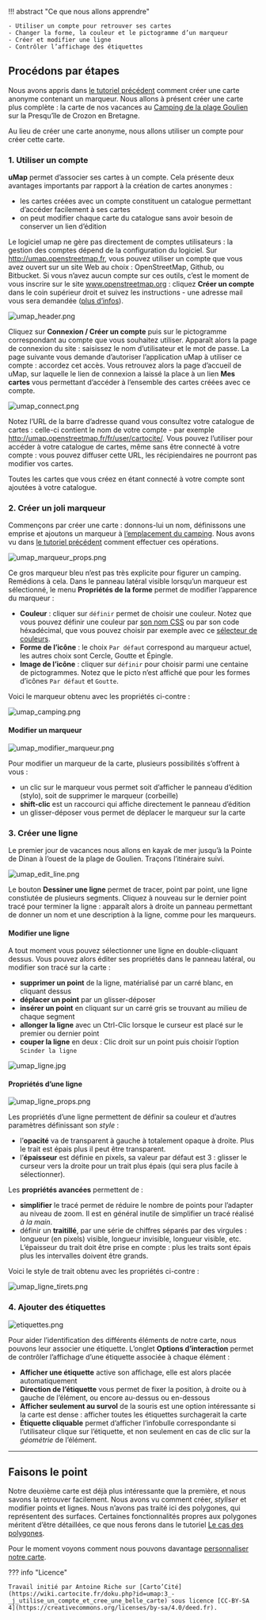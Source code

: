 !!! abstract "Ce que nous allons apprendre"

    - Utiliser un compte pour retrouver ses cartes
    - Changer la forme, la couleur et le pictogramme d’un marqueur
    - Créer et modifier une ligne
    - Contrôler l’affichage des étiquettes

## Procédons par étapes

Nous avons appris dans
[le tutoriel précédent](2-first-map.md) comment créer une
carte anonyme contenant un marqueur. Nous allons à présent créer une
carte plus complète : la carte de nos vacances au [Camping de la plage
Goulien](http://www.openstreetmap.org/way/119055693) sur la Presqu’île
de Crozon en Bretagne.

Au lieu de créer une carte anonyme, nous allons utiliser un compte pour
créer cette carte.

### 1. Utiliser un compte

**uMap** permet d’associer ses cartes à un compte. Cela présente deux
avantages importants par rapport à la création de cartes anonymes :

-   les cartes créées avec un compte constituent un catalogue permettant
    d’accéder facilement à ses cartes
-   on peut modifier chaque carte du catalogue sans avoir besoin de
    conserver un lien d’édition

Le logiciel umap ne gère pas directement de comptes utilisateurs : la
gestion des comptes dépend de la configuration du logiciel. Sur
<http://umap.openstreetmap.fr>, vous pouvez utiliser un compte que vous
avez ouvert sur un site Web au choix : OpenStreetMap, Github,
ou Bitbucket. Si vous n’avez aucun compte sur ces outils, c’est le
moment de vous inscrire sur le site www.openstreetmap.org : cliquez
**Créer un compte** dans le coin supérieur droit et suivez les
instructions - une adresse mail vous sera demandée ([plus
d’infos](http://openstreetmap.fr/inscription-openstreetmap)).

![umap_header.png](../static/tutoriels/3-jutilise-un-compte-et-cree-une-belle-carte/umap_header.png)

Cliquez sur **Connexion /
Créer un compte** puis sur le pictogramme correspondant au compte que
vous souhaitez utiliser. Apparaît alors la page de connexion du site :
saisissez le nom d’utilisateur et le mot de passe. La page suivante vous
demande d’autoriser l’application uMap à utiliser ce compte : accordez
cet accès. Vous retrouvez alors la page d’accueil de uMap, sur laquelle
le lien de connexion a laissé la place à un lien **Mes cartes** vous
permettant d’accéder à l’ensemble des cartes créées avec ce compte.

![umap_connect.png](../static/tutoriels/3-jutilise-un-compte-et-cree-une-belle-carte/umap_connect.png)

Notez l’URL de la barre d’adresse quand vous consultez votre catalogue
de cartes : celle-ci contient le nom de votre compte - par exemple
<http://umap.openstreetmap.fr/fr/user/cartocite/>. Vous pouvez
l’utiliser pour accéder à votre catalogue de cartes, même sans être
connecté à votre compte : vous pouvez diffuser cette URL, les
récipiendaires ne pourront pas modifier vos cartes.

Toutes les cartes que vous créez en étant connecté à votre compte sont
ajoutées à votre catalogue.

### 2. Créer un joli marqueur

Commençons par créer une carte : donnons-lui un nom, définissons une
emprise et ajoutons un marqueur à [l’emplacement du
camping](http://www.openstreetmap.org/?mlat=48.2387&mlon=-4.5434#map=16/48.2387/-4.5434).
Nous avons vu dans [le tutoriel précédent](2-first-map.md) comment effectuer ces opérations.

![umap_marqueur_props.png](../static/tutoriels/3-jutilise-un-compte-et-cree-une-belle-carte/umap_marqueur_props.png)

Ce gros marqueur bleu n’est pas très explicite pour figurer un camping.
Remédions à cela. Dans le panneau latéral visible lorsqu’un marqueur est
sélectionné, le menu **Propriétés de la forme** permet de modifier
l’apparence du marqueur :

-   **Couleur** : cliquer sur `définir` permet de choisir une couleur.
    Notez que vous pouvez définir une couleur par [son nom
    CSS](http://www.w3schools.com/cssref/css_colors.asp) ou par son code
    héxadécimal, que vous pouvez choisir par exemple avec ce [sélecteur
    de couleurs](http://htmlcolorcodes.com/fr/selecteur-de-couleur/).
-   **Forme de l’icône** : le choix `Par défaut` correspond au marqueur
    actuel, les autres choix sont Cercle, Goutte et Épingle.
-   **Image de l’icône** : cliquer sur `définir` pour choisir parmi une
    centaine de pictogrammes. Notez que le picto n’est affiché que pour
    les formes d’icônes `Par défaut` et `Goutte`.

Voici le marqueur obtenu avec les propriétés ci-contre :

![umap_camping.png](../static/tutoriels/3-jutilise-un-compte-et-cree-une-belle-carte/umap_camping.png)

#### Modifier un marqueur

![umap_modifier_marqueur.png](../static/tutoriels/3-jutilise-un-compte-et-cree-une-belle-carte/umap_modifier_marqueur.png)

Pour modifier un marqueur de la carte, plusieurs possibilités s’offrent à vous :

-   un clic sur le marqueur vous permet soit d’afficher le panneau
    d’édition (stylo), soit de supprimer le marqueur (corbeille)
-   **shift-clic** est un raccourci qui affiche directement le panneau
    d’édition
-   un glisser-déposer vous permet de déplacer le marqueur sur la carte

### 3. Créer une ligne

Le premier jour de vacances nous allons en kayak de mer jusqu’à la
Pointe de Dinan à l’ouest de la plage de Goulien. Traçons l’itinéraire
suivi.

![umap_edit_line.png](../static/tutoriels/3-jutilise-un-compte-et-cree-une-belle-carte/umap_edit_line.png)

Le bouton **Dessiner une ligne** permet de tracer, point par point,
une ligne constiutée de
plusieurs segments. Cliquez à nouveau sur le dernier point tracé pour
terminer la ligne : apparaît alors à droite un panneau permettant de
donner un nom et une description à la ligne, comme pour les marqueurs.

#### Modifier une ligne

A tout moment vous pouvez sélectionner une ligne en double-cliquant
dessus. Vous pouvez alors éditer ses propriétés dans le panneau latéral,
ou modifier son tracé sur la carte :

-   **supprimer un point** de la ligne, matérialisé par un carré blanc,
    en cliquant dessus
-   **déplacer un point** par un glisser-déposer
-   **insérer un point** en cliquant sur un carré gris se trouvant au
    milieu de chaque segment
-   **allonger la ligne** avec un Ctrl-Clic lorsque le curseur est placé
    sur le premier ou dernier point
-   **couper la ligne** en deux : Clic droit sur un point puis choisir
    l’option `Scinder la ligne`

![umap_ligne.jpg](../static/tutoriels/3-jutilise-un-compte-et-cree-une-belle-carte/umap_ligne.jpg)

#### Propriétés d’une ligne

![umap_ligne_props.png](../static/tutoriels/3-jutilise-un-compte-et-cree-une-belle-carte/umap_ligne_props.png)

Les propriétés d’une
ligne permettent de définir sa couleur et d’autres paramètres
définissant son *style* :

-   l’**opacité** va de transparent à gauche à totalement opaque à
    droite. Plus le trait est épais plus il peut être transparent.
-   l’**épaisseur** est définie en pixels, sa valeur par défaut est 3 :
    glisser le curseur vers la droite pour un trait plus épais (qui sera
    plus facile à sélectionner).

Les **propriétés avancées** permettent de :

-   **simplifier** le tracé permet de réduire le nombre de points pour
    l’adapter au niveau de zoom. Il est en général inutile de simplifier
    un tracé réalisé *à la main*.
-   définir un **traitillé**, par une série de chiffres séparés par des
    virgules : longueur (en pixels) visible, longueur invisible,
    longueur visible, etc. L’épaisseur du trait doit être prise en
    compte : plus les traits sont épais plus les intervalles doivent
    être grands.

Voici le style de trait obtenu avec les propriétés ci-contre :

![umap_ligne_tirets.png](../static/tutoriels/3-jutilise-un-compte-et-cree-une-belle-carte/umap_ligne_tirets.png)

### 4. Ajouter des étiquettes

![etiquettes.png](../static/tutoriels/3-jutilise-un-compte-et-cree-une-belle-carte/etiquettes.png)

Pour aider l’identification des
différents éléments de notre carte, nous pouvons leur associer une
étiquette. L’onglet **Options d’interaction** permet de contrôler
l’affichage d’une étiquette associée à chaque élément :

-   **Afficher une étiquette** active son affichage, elle est alors
    placée automatiquement
-   **Direction de l’étiquette** vous permet de fixer la position, à
    droite ou à gauche de l’élément, ou encore au-dessus ou en-dessous
-   **Afficher seulement au survol** de la souris est une option
    intéressante si la carte est dense : afficher toutes les étiquettes
    surchagerait la carte
-   **Étiquette cliquable** permet d’afficher l’infobulle correspondante
    si l’utilisateur clique sur l’étiquette, et non seulement en cas de
    clic sur la *géométrie* de l’élément.

------------------------------------------------------------------------

## Faisons le point

Notre deuxième carte est déjà plus intéressante que la première, et nous
savons la retrouver facilement. Nous avons vu comment créer, *styliser*
et modifier points et lignes. Nous n’avons pas traité ici des polygones,
qui représentent des surfaces. Certaines fonctionnalités propres aux
polygones méritent d’être détaillées, ce que nous ferons dans le
tutoriel [Le cas des polygones](/tutoriels/8-le-cas-des-polygones/).

Pour le moment voyons comment nous pouvons davantage [personnaliser
notre carte](4-customize-map.md).

??? info "Licence"

    Travail initié par Antoine Riche sur [Carto’Cité](https://wiki.cartocite.fr/doku.php?id=umap:3_-_j_utilise_un_compte_et_cree_une_belle_carte) sous licence [CC-BY-SA 4](https://creativecommons.org/licenses/by-sa/4.0/deed.fr).

